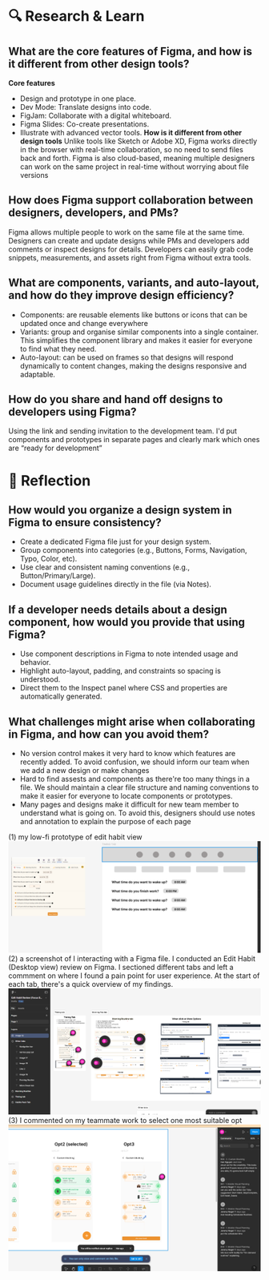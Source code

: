 # 🔍 Research & Learn
## What are the core features of Figma, and how is it different from other design tools?
**Core features**
- Design and prototype in one place.
- Dev Mode: Translate designs into code.
- FigJam: Collaborate with a digital whiteboard.
- Figma Slides: Co-create presentations.
- Illustrate with advanced vector tools.
**How is it different from other design tools**
Unlike tools like Sketch or Adobe XD, Figma works directly in the browser with real-time collaboration, so no need to send files back and forth. Figma is also cloud-based, meaning multiple designers can work on the same project in real-time without worrying about file versions
## How does Figma support collaboration between designers, developers, and PMs?
Figma allows multiple people to work on the same file at the same time. Designers can create and update designs while PMs and developers add comments or inspect designs for details. Developers can easily grab code snippets, measurements, and assets right from Figma without extra tools.
## What are components, variants, and auto-layout, and how do they improve design efficiency?
- Components: are reusable elements like buttons or icons that can be updated once and change everywhere
- Variants: group and organise similar components into a single container. This simplifies the component library and makes it easier for everyone to find what they need.
- Auto-layout: can be used on frames so that designs will respond dynamically to content changes, making the designs responsive and adaptable.
## How do you share and hand off designs to developers using Figma?
Using the link and sending invitation to the development team. I'd put components and prototypes in separate pages and clearly mark which ones are “ready for development”
# 📝 Reflection
## How would you organize a design system in Figma to ensure consistency?
- Create a dedicated Figma file just for your design system.
- Group components into categories (e.g., Buttons, Forms, Navigation, Typo, Color, etc).
- Use clear and consistent naming conventions (e.g., Button/Primary/Large).
- Document usage guidelines directly in the file (via Notes).
## If a developer needs details about a design component, how would you provide that using Figma?
- Use component descriptions in Figma to note intended usage and behavior.
- Highlight auto-layout, padding, and constraints so spacing is understood.
- Direct them to the Inspect panel where CSS and properties are automatically generated.

## What challenges might arise when collaborating in Figma, and how can you avoid them?
- No version control makes it very hard to know which features are recently added. To avoid confusion, we should inform our team when we add a new design or make changes
- Hard to find assests and components as there're too many things in a file. We should maintain a clear file structure and naming conventions to make it easier for everyone to locate components or prototypes.
- Many pages and designs make it difficult for new team member to understand what is going on. To avoid this, designers should use notes and annotation to explain the purpose of each page

 (1) my low-fi prototype of edit habit view
 ![alt text](image-1.png)
 (2) a screenshot of I interacting with a Figma file. I conducted an Edit Habit (Desktop view) review on Figma. I sectioned different tabs and left a commment on where I found a pain point for user experience. At the start of each tab, there's a quick overview of my findings.
 ![alt text](image.png)
 (3) I commented on my teammate work to select one most suitable opt
 ![alt text](image-2.png)